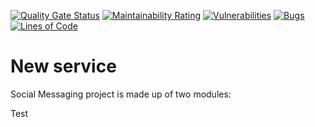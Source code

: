 [![Quality Gate Status](https://sonarcloud.io/api/project_badges/measure?project=smzeballos_new-service&metric=alert_status)](https://sonarcloud.io/dashboard?id=smzeballos_new-service)
[![Maintainability Rating](https://sonarcloud.io/api/project_badges/measure?project=smzeballos_new-service&metric=sqale_rating)](https://sonarcloud.io/dashboard?id=smzeballos_new-service)
[![Vulnerabilities](https://sonarcloud.io/api/project_badges/measure?project=smzeballos_new-service&metric=vulnerabilities)](https://sonarcloud.io/dashboard?id=smzeballos_new-service)
[![Bugs](https://sonarcloud.io/api/project_badges/measure?project=smzeballos_new-service&metric=bugs)](https://sonarcloud.io/dashboard?id=smzeballos_new-service)
[![Lines of Code](https://sonarcloud.io/api/project_badges/measure?project=smzeballos_new-service&metric=ncloc)](https://sonarcloud.io/dashboard?id=smzeballos_new-service)

# New service


Social Messaging project is made up of two modules:


Test